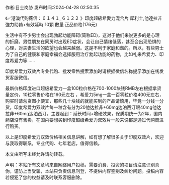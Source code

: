 <p>作者:目士岗胁 发布时间:2024-04-28 02:50:35</p>
<p>《✅港澳代购薇信：６１４１_６１２２ 》印度超級希愛力混合片 犀利士,他達拉非 強力助勃+有效延時 10顆 數量 正品价格(176元) </p>
									<p>生活中有不少男士会出现勃起功能障碍(简称ED)，这对于他们来说更多的是心理的折磨。男性朋友在同房时出现ED症状，会让自己情绪低落，甚至会出现恐惧的心理，对夫妻生活的欲望也会越来越弱。这是不利于家庭和谐的。所以，有些男士为了自己的健康和家庭幸福会选择服用治疗勃起功能的药物，比如礼来希爱力、印度希爱力等......</p><p>印度希爱力双效片专业代购、批发零售搜索添加时请根据微信名称提示添加在线发货客服微信。</p><p></p><p>最新价格印度进口超级希爱力一盒100粒价格在700-1000块钱RMB左右根据拿货量定价，10粒零售价格在160元左右 ，希爱力5mg一盒一百零粒价格400元左右，购买时请勿贪图小便宜，那些几十块钱的就能买到的产品请慎用，毕竟一分钱一分货，印度希爱力双效片每一粒含有分为20他达拉非+60mg达泊西汀跟40mg他达拉非+60mg达泊西汀，主要起到：延长时间+增硬效果，保质期统一为2年，国内葯店没有售卖，在国内要想买到印度超级希爱力双效片一般来说都是通过代购商进行购买。</p><p>以上是印度希爱力双效价格相关信息讲解，如有想了解很多关于印度双效片，欢迎与我取得联系，专业代购、七年老店，值得信赖。</p><p>本文由所写未经允许请勿转载。</p>				声明：本站所有文章均来自网络用户投稿，需要消费、投资的项目请注意识别真伪，谨防上当受骗，本站只负责信息刊登，不提供内容鉴别及纠纷问题。投稿内容若侵犯了您的权益请及时联系客服删除。				
